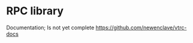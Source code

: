 RPC library
========


Documentation; Is not yet complete 
https://github.com/newenclave/vtrc-docs 


